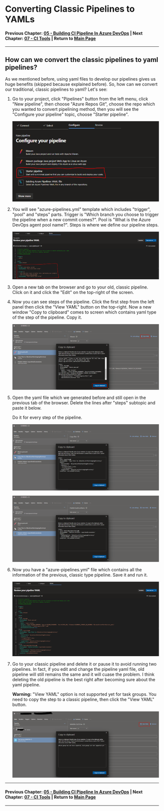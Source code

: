 # Converting Classic Pipelines to YAMLs

#### Previous Chapter: [05 - Building CI Pipeline In Azure DevOps](ch05-building-ci-pipeline-in-azure-devops.md) | Next Chapter: [07 - CI Tools](ch07-ci-tools.md) | Return to [Main Page](README.md)
---

## How can we convert the classic pipelines to yaml pipelines?

As we mentioned before, using yaml files to develop our pipelines gives us huge benefits (skipped because explained before). So, how can we convert our traditional, classic pipelines to yaml? Let's see:

1. Go to your project, click "Pipelines" button from the left menu, click "New pipeline", then choose "Azure Repos Git", choose the repo which you wanted to convert pipelining method, then you will see the "Configure your pipeline" topic, choose "Starter pipeline".

    <p align="center"><img src="images/Converting-pipelines/image-4.png"></p>

2. You will see "azure-pipelines.yml" template which includes "trigger", "pool" and "steps" parts. Trigger is "Which branch you choose to trigger the pipeline when a new commit comes?". Pool is "What is the Azure DevOps agent pool name?". Steps is where we define our pipeline steps.

    <p align="center"><img src="images/Converting-pipelines/image-5.png"></p>

3. Open a new tab on the browser and go to your old, classic pipeline. Click on it and click the "Edit" on the top-right of the screen.

4. Now you can see steps of the pipeline. Click the first step from the left panel then click the "View YAML" button on the top-right. Now a new window "Copy to clipboard" comes to screen which contains yaml type of the step of the pipeline. Copy it.

    <p align="center"><img src="images/Converting-pipelines/image-1.png"></p>

5. Open the yaml file which we generated before and still open in the previous tab of the browser. Delete the lines after "steps" subtopic and paste it below.

    Do it for every step of the pipeline.

    <p align="center"><img src="images/Converting-pipelines/image-2.png"></p>

    <p align="center"><img src="images/Converting-pipelines/image-3.png"></p>

6. Now you have a "azure-pipelines.yml" file which contains all the information of the previous, classic type pipeline. Save it and run it.

    <p align="center"><img src="images/Converting-pipelines/image-6.png"></p>

7. Go to your classic pipeline and delete it or pause it to avoid running two pipelines. In fact, if you edit and change the pipeline yaml file, old pipeline will still remains the same and it will cuase the problem. I think deleting the old pipeline is the best right after becoming sure about the yaml pipeline.

    **Warning:** "View YAML" option is not supported yet for task groups. You need to copy the step to a classic pipeline, then click the "View YAML" button.

    <p align="center"><img src="images/Converting-pipelines/image-7.png"></p>

---
#### Previous Chapter: [05 - Building CI Pipeline In Azure DevOps](ch05-building-ci-pipeline-in-azure-devops.md) | Next Chapter: [07 - CI Tools](ch07-ci-tools.md) | Return to [Main Page](README.md)
---
